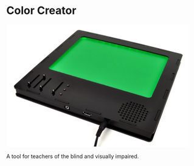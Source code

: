 # Color Creator
 
<img src="https://github.com/reubenstr/ColorCreator/blob/main/images/color-creator-slide_green.jpg" width="480">

A tool for teachers of the blind and visually impaired.
